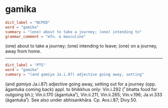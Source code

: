 # gamika

``` toml
dict_label = "NCPED"
word = "gamika"
summary = "(one) about to take a journey; (one) intending to"
grammar_comment = "mfn. & masculine"
```

(one) about to take a journey; (one) intending to leave; (one) on a journey, away from home.

--------------------

``` toml
dict_label = "PTS"
word = "gamika"
summary = "(and gamiya Ja.i.87) adjective going away, setting"
```

(and *gamiya* Ja.i.87) adjective going away, setting out for a journey (opp. āgantuka coming back) appl. to bhikkhus only: Vin.i.292 (˚ bhatta food for outgoing bh.); Vin.ii.170 (āgantuka˚), Vin.ii.211, Vin.ii.265; Vin.v.196; Ja.vi.333 (āgantuka˚). See also under abhisankhāra. Cp. Avs.i.87; Divy.50.

